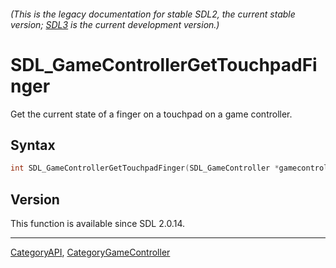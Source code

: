 ###### (This is the legacy documentation for stable SDL2, the current stable version; [SDL3](https://wiki.libsdl.org/SDL3/) is the current development version.)
# SDL_GameControllerGetTouchpadFinger

Get the current state of a finger on a touchpad on a game controller.

## Syntax

```c
int SDL_GameControllerGetTouchpadFinger(SDL_GameController *gamecontroller, int touchpad, int finger, Uint8 *state, float *x, float *y, float *pressure);

```

## Version

This function is available since SDL 2.0.14.

----
[CategoryAPI](CategoryAPI), [CategoryGameController](CategoryGameController)


